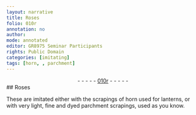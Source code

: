 ```yaml
---
layout: narrative
title: Roses
folio: 010r
annotation: no
author:
mode: annotated
editor: GR8975 Seminar Participants
rights: Public Domain
categories: [imitating]
tags: [horn, , parchment]
---
```


 <div class="folio" align="center">- - - - - <a href="http://gallica.bnf.fr/ark:/12148/btv1b10500001g/f25.image" target="_blank">010r</a> - - - - - </div> 
##  <span class="plant">Roses</span> 

 
 <span class="activity"></span>  These are imitated either with the <span class="material_format">scrapings of <span class="material">horn</span></span> used for lanterns, or with <span class="material_format">very light, fine and dyed <span class="material">parchment</span> scrapings</span>, used as you know. 
 